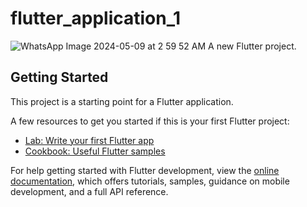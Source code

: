 # flutter_application_1
![WhatsApp Image 2024-05-09 at 2 59 52 AM](https://github.com/Funnzone360/mywidgetcontainer/assets/74485576/9f0c9a1b-acfc-42b2-8e03-01e66017f4ec)
A new Flutter project.

## Getting Started

This project is a starting point for a Flutter application.

A few resources to get you started if this is your first Flutter project:

- [Lab: Write your first Flutter app](https://docs.flutter.dev/get-started/codelab)
- [Cookbook: Useful Flutter samples](https://docs.flutter.dev/cookbook)

For help getting started with Flutter development, view the
[online documentation](https://docs.flutter.dev/), which offers tutorials,
samples, guidance on mobile development, and a full API reference.
